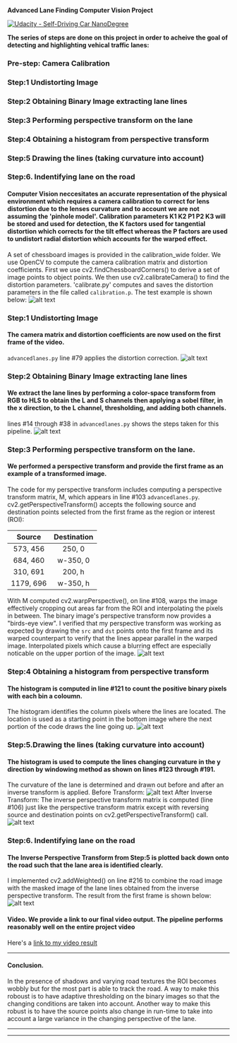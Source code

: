 **Advanced Lane Finding Computer Vision Project**

[![Udacity - Self-Driving Car NanoDegree](https://s3.amazonaws.com/udacity-sdc/github/shield-carnd.svg)](http://www.udacity.com/drive)

**The series of steps are done on this project in order to acheive the goal of detecting and highlighting vehical traffic lanes:**
### Pre-step: Camera Calibration
### Step:1 Undistorting Image
### Step:2 Obtaining Binary Image extracting lane lines
### Step:3 Performing perspective transform on the lane
### Step:4 Obtaining a histogram from perspective transform
### Step:5 Drawing the lines (taking curvature into account)
### Step:6. Indentifying lane on the road

#### Computer Vision neccesitates an accurate representation of the physical environment which requires a camera calibration to correct for lens distortion due to the lenses curvature and to account we are not assuming the 'pinhole model'. Calibration parameters K1 K2 P1 P2 K3 will be stored and used for detection, the K factors used for tangential distortion which corrects for the tilt effect whereas the P factors are used to undistort radial distortion which accounts for the warped effect.
A set of chessboard images is provided in the calibration_wide folder. We use OpenCV to compute the camera calibration matrix and distortion coefficients. First we use cv2.findChessboardCorners() to derive a set of image points to object points. We then use cv2.calibrateCamera() to find the distortion parameters.
'calibrate.py' computes and saves the distortion parameters in the file called `calibration.p`. The test example is shown below:
![alt text][image1]

### Step:1 Undistorting Image
####  The camera matrix and distortion coefficients are now used on the first frame of the video.
`advancedlanes.py` line #79 applies the distortion correction.
![alt text][image2]

### Step:2 Obtaining Binary Image extracting lane lines
#### We extract the lane lines by performing a color-space transform from RGB to HLS to obtain the L and S channels then applying a sobel filter, in the x direction, to the L channel, thresholding, and adding both channels.
lines #14 through #38 in `advancedlanes.py` shows the steps taken for this pipeline.
![alt text][image3]

### Step:3 Performing perspective transform on the lane.
#### We performed a perspective transform and provide the first frame as an example of a transformed image.
The code for my perspective transform includes computing a perspective transform matrix, M, which appears in line #103 `advancedlanes.py`. cv2.getPerspectiveTransform() accepts the following source and destination points selected from the first frame as the region or interest (ROI):

| Source        | Destination   | 
|:-------------:|:-------------:| 
| 573, 456      | 250, 0        | 
| 684, 460      | w-350, 0      |
| 310, 691     | 200, h      |
| 1179, 696      | w-350, h        |

With M computed cv2.warpPerspective(), on line #108, warps the image effectively cropping out areas far from the ROI and interpolating the pixels in between. The binary image's perspective transform now provides a "birds-eye view". I verified that my perspective transform was working as expected by drawing the `src` and `dst` points onto the first frame and its warped counterpart to verify that the lines appear parallel in the warped image. Interpolated pixels which cause a blurring effect are especially noticable on the upper portion of the image.
![alt text][image4]

### Step:4 Obtaining a histogram from perspective transform
#### The histogram is computed in line #121 to count the positive binary pixels with each bin a coloumn.
The histogram identifies the column pixels where the lines are located. The location is used as a starting point in the bottom image where the next portion of the code draws the line going up.
![alt text][image5]

### Step:5.Drawing the lines (taking curvature into account)
#### The histogram is used to compute the lines changing curvature in the y direction by windowing method as shown on lines #123 through #191. 
The curvature of the lane is determined and drawn out before and after an inverse transform is applied.
Before Transform:
![alt text][image6]
After Inverse Transform:
The inverse perspective transform matrix is computed (line #106) just like the perspective transform matrix except with reversing source and destination points on cv2.getPerspectiveTransform() call.
![alt text][image7]

### Step:6. Indentifying lane on the road
#### The Inverse Perspective Transform from Step:5 is plotted back down onto the road such that the lane area is identified clearly.
I implemented cv2.addWeighted() on line #216 to combine the road image with the masked image of the lane lines obtained from the inverse perspective transform. The result from the first frame is shown below:
![alt text][image8]

#### Video. We provide a link to our final video output.  The pipeline performs reasonably well on the entire project video 
Here's a [link to my video result](https://youtu.be/yNyQFfTKRMw)

---

#### Conclusion.
In the presence of shadows and varying road textures the ROI becomes wobbly but for the most part is able to track the road. A way to make this roboust is to have adaptive thresholding on the binary images so that the changing conditions are taken into account. Another way to make this robust is to have the source points also change in run-time to take into account a large variance in the changing perspective of the lane.
 


---

[//]: # (Image References)

[image1]: ./calibration_wide/undistorted.png "Undistorted"
[image2]: ./examples/Figure_2.png "Road Transformed"
[image3]: ./examples/Figure_3.png "Binary Example"
[image4]: ./examples/Figure_4.png "Warp Example"
[image5]: ./examples/Figure_5.png "Fit Visual"
[image6]: ./examples/Figure_6.png "Output"
[image7]: ./examples/Figure_7.png "Output2"
[image8]: ./examples/Figure_8.png "Output3"



---
